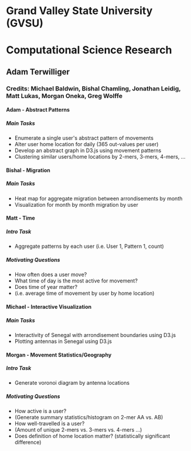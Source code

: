 # Grand Valley State University (GVSU)
# Computational Science Research
## Adam Terwilliger
### Credits: Michael Baldwin, Bishal Chamling, Jonathan Leidig, Matt Lukas, Morgan Oneka, Greg Wolffe

#### Adam - Abstract Patterns
##### Main Tasks
* Enumerate a single user's abstract pattern of movements
* Alter user home location for daily (365 out-values per user)
* Develop an abstract graph in D3.js using movement patterns
* Clustering similar users/home locations by 2-mers, 3-mers, 4-mers, ...

#### Bishal - Migration
##### Main Tasks
* Heat map for aggregate migration between arrondisements by month
* Visualization for month by month migration by user

#### Matt - Time
##### Intro Task
* Aggregate patterns by each user (i.e. User 1, Pattern 1, count)  
##### Motivating Questions
* How often does a user move?
* What time of day is the most active for movement?
* Does time of year matter? 
* (i.e. average time of movement by user by home location)

#### Michael - Interactive Visualization
##### Main Tasks
* Interactivity of Senegal with arrondisement boundaries using D3.js   
* Plotting antennas in Senegal using D3.js

#### Morgan - Movement Statistics/Geography
##### Intro Task
* Generate voronoi diagram by antenna locations  
##### Motivating Questions
* How active is a user? 
* (Generate summary statistics/histogram on 2-mer AA vs. AB)
* How well-travelled is a user?
* (Amount of unique 2-mers vs. 3-mers vs. 4-mers ...)
* Does definition of home location matter? (statistically significant difference)






